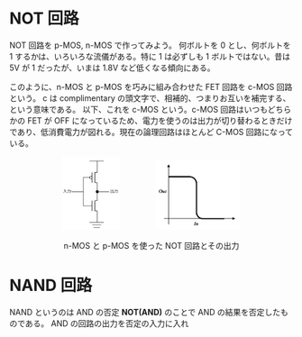 # NOT 回路

NOT 回路を p-MOS, n-MOS で作ってみよう。
何ボルトを 0 とし、何ボルトを 1 するかは、いろいろな流儀がある。特に 1 は必ずしも 1 ボルトではない。昔は 5V が 1 だったが、いまは 1.8V など低くなる傾向にある。

このように、n-MOS と p-MOS を巧みに組み合わせた FET 回路を c-MOS 回路という。
c は complimentary の頭文字で、相補的、つまりお互いを補完する、という意味である。
以下、これを c-MOS という。c-MOS 回路はいつもどちらかの FET が OFF になっているため、電力を使うのは出力が切り替わるときだけであり、低消費電力が図れる。現在の論理回路はほとんど C-MOS 回路になっている。
<div style="text-align: center;">
  <img src="./images/not_circuit.png" width="20%">
  　　　　
  <img src="./images/not_voltage.png" width="30%">

  n-MOS と p-MOS を使った NOT 回路とその出力
</div>

# NAND 回路

NAND というのは AND の否定 **NOT(AND)** のことで AND の結果を否定したものである。
AND の回路の出力を否定の入力に入れ
